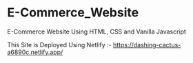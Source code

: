 # E-Commerce_Website
E-Commerce Website Using HTML, CSS and Vanilla Javascript

This Site is Deployed Using Netlify :-
https://dashing-cactus-a6890c.netlify.app/

